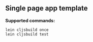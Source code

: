 ## Single page app template

**Supported commands:**
```
lein cljsbuild once
lein cljsbuild test
```
